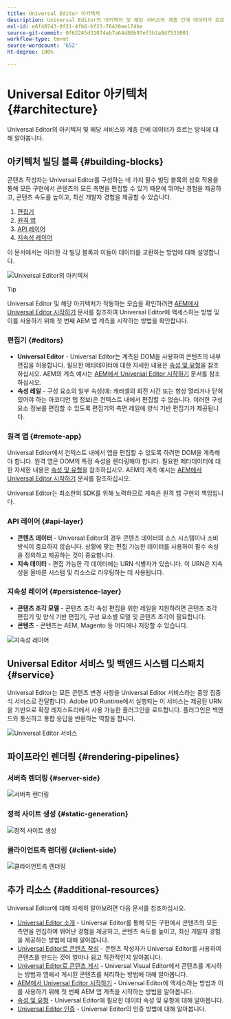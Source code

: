```yaml
---
title: Universal Editor 아키텍처
description: Universal Editor의 아키텍처 및 해당 서비스와 계층 간에 데이터가 흐르는 방식에 대해 알아봅니다.
exl-id: e6f40743-0f21-4fb6-bf23-76426ee174be
source-git-commit: 0f62245d31074ab7a64d86b97ef3b1a8d7533001
workflow-type: tm+mt
source-wordcount: '652'
ht-degree: 100%

---
```



# Universal Editor 아키텍처 {#architecture}

Universal Editor의 아키텍처 및 해당 서비스와 계층 간에 데이터가 흐르는 방식에 대해 알아봅니다.

## 아키텍처 빌딩 블록 {#building-blocks}

콘텐츠 작성자는 Universal Editor를 구성하는 네 가지 필수 빌딩 블록의 상호 작용을 통해 모든 구현에서 콘텐츠의 모든 측면을 편집할 수 있기 때문에 뛰어난 경험을 제공하고, 콘텐츠 속도를 높이고, 최신 개발자 경험을 제공할 수 있습니다.

1. [편집기](#editors)
1. [원격 앱](#remote-app)
1. [API 레이어](#api-layer)
1. [지속성 레이어](#persistence-layer)

이 문서에서는 이러한 각 빌딩 블록과 이들이 데이터를 교환하는 방법에 대해 설명합니다.

![Universal Editor의 아키텍처](assets/architecture.png)

>[!TIP]
>
>Universal Editor 및 해당 아키텍처가 작동하는 모습을 확인하려면 [AEM에서 Universal Editor 시작하기](getting-started.md) 문서를 참조하여 Universal Editor에 액세스하는 방법 및 이를 사용하기 위해 첫 번째 AEM 앱 계측을 시작하는 방법을 확인합니다.

### 편집기 {#editors}

* **Universal Editor** - Universal Editor는 계측된 DOM을 사용하여 콘텐츠의 내부 편집을 허용합니다. 필요한 메타데이터에 대한 자세한 내용은 [속성 및 유형](attributes-types.md)을 참조하십시오. AEM의 계측 예시는 [AEM에서 Universal Editor 시작하기](getting-started.md) 문서를 참조하십시오.
* **속성 레일** - 구성 요소의 일부 속성(예: 캐러셀의 회전 시간 또는 항상 열리거나 닫혀 있어야 하는 아코디언 탭 정보)은 컨텍스트 내에서 편집할 수 없습니다. 이러한 구성 요소 정보를 편집할 수 있도록 편집기의 측면 레일에 양식 기반 편집기가 제공됩니다.

### 원격 앱 {#remote-app}

Universal Editor에서 컨텍스트 내에서 앱을 편집할 수 있도록 하려면 DOM을 계측해야 합니다. 원격 앱은 DOM의 특정 속성을 렌더링해야 합니다. 필요한 메타데이터에 대한 자세한 내용은 [속성 및 유형](attributes-types.md)을 참조하십시오. AEM의 계측 예시는 [AEM에서 Universal Editor 시작하기](getting-started.md) 문서를 참조하십시오.

Universal Editor는 최소한의 SDK를 위해 노력하므로 계측은 원격 앱 구현의 책임입니다.

### API 레이어 {#api-layer}

* **콘텐츠 데이터** - Universal Editor의 경우 콘텐츠 데이터의 소스 시스템이나 소비 방식이 중요하지 않습니다. 상황에 맞는 편집 가능한 데이터를 사용하여 필수 속성을 정의하고 제공하는 것이 중요합니다.
* **지속 데이터** - 편집 가능한 각 데이터에는 URN 식별자가 있습니다. 이 URN은 지속성을 올바른 시스템 및 리소스로 라우팅하는 데 사용됩니다.

### 지속성 레이어 {#persistence-layer}

* **콘텐츠 조각 모델** - 콘텐츠 조각 속성 편집을 위한 레일을 지원하려면 콘텐츠 조각 편집기 및 양식 기반 편집기, 구성 요소별 모델 및 콘텐츠 조각이 필요합니다.
* **콘텐츠** - 콘텐츠는 AEM, Magento 등 어디에나 저장할 수 있습니다.

![지속성 레이어](assets/persistence-layer.png)

## Universal Editor 서비스 및 백엔드 시스템 디스패치 {#service}

Universal Editor는 모든 콘텐츠 변경 사항을 Universal Editor 서비스라는 중앙 집중식 서비스로 전달합니다. Adobe I/O Runtime에서 실행되는 이 서비스는 제공된 URN을 기반으로 확장 레지스트리에서 사용 가능한 플러그인을 로드합니다. 플러그인은 백엔드와 통신하고 통합 응답을 반환하는 역할을 합니다.

![Universal Editor 서비스](assets/universal-editor-service.png)

## 파이프라인 렌더링 {#rendering-pipelines}

### 서버측 렌더링 {#server-side}

![서버측 렌더링](assets/server-side.png)

### 정적 사이트 생성 {#static-generation}

![정적 사이트 생성](assets/static-generation.png)

### 클라이언트측 렌더링 {#client-side}

![클라이언트측 렌더링](assets/client-side.png)

## 추가 리소스 {#additional-resources}

Universal Editor에 대해 자세히 알아보려면 다음 문서를 참조하십시오.

* [Universal Editor 소개](introduction.md) - Universal Editor를 통해 모든 구현에서 콘텐츠의 모든 측면을 편집하여 뛰어난 경험을 제공하고, 콘텐츠 속도를 높이고, 최신 개발자 경험을 제공하는 방법에 대해 알아봅니다.
* [Universal Editor로 콘텐츠 작성](authoring.md) - 콘텐츠 작성자가 Universal Editor를 사용하여 콘텐츠를 만드는 것이 얼마나 쉽고 직관적인지 알아봅니다.
* [Universal Editor로 콘텐츠 게시](publishing.md) - Universal Visual Editor에서 콘텐츠를 게시하는 방법과 앱에서 게시된 콘텐츠를 처리하는 방법에 대해 알아봅니다.
* [AEM에서 Universal Editor 시작하기](getting-started.md) - Universal Editor에 액세스하는 방법과 이를 사용하기 위해 첫 번째 AEM 앱 계측을 시작하는 방법을 알아봅니다.
* [속성 및 유형](attributes-types.md) - Universal Editor에 필요한 데이터 속성 및 유형에 대해 알아봅니다.
* [Universal Editor 인증](authentication.md) - Universal Editor의 인증 방법에 대해 알아봅니다.
